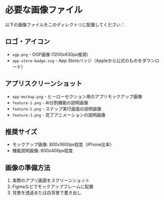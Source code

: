 # 必要な画像ファイル

以下の画像ファイルをこのディレクトリに配置してください：

## ロゴ・アイコン
- `ogp.png` - OGP画像 (1200x630px推奨)
- `app-store-badge.svg` - App Storeバッジ（Appleから公式のものをダウンロード）

## アプリスクリーンショット
- `app-mockup.png` - ヒーローセクション用のアプリモックアップ画像
- `feature-1.png` - AI分割機能の説明画像
- `feature-2.png` - ステップ実行画面の説明画像
- `feature-3.png` - 完了アニメーションの説明画像

## 推奨サイズ
- モックアップ画像: 800x1600px程度（iPhone比率）
- 機能説明画像: 600x400px程度

## 画像の準備方法
1. 実際のアプリ画面をスクリーンショット
2. Figmaなどでモックアップフレームに配置
3. 背景を透過または白背景で書き出し